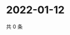 # 2022-01-12

共 0 条

<!-- BEGIN WEIBO -->
<!-- 最后更新时间 Wed Jan 12 2022 05:13:59 GMT+0800 (China Standard Time) -->

<!-- END WEIBO -->
